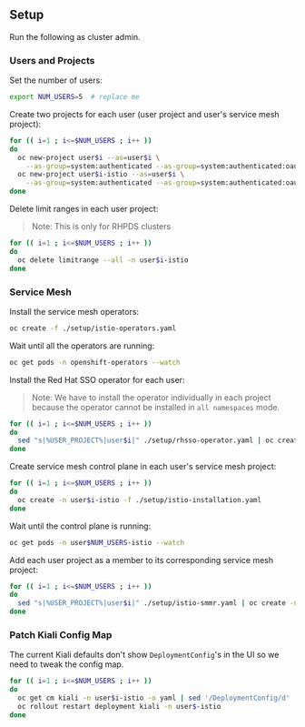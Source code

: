 ## Setup

Run the following as cluster admin.

### Users and Projects

Set the number of users:
```bash
export NUM_USERS=5  # replace me
```

Create two projects for each user (user project and user's service mesh project):

```bash
for (( i=1 ; i<=$NUM_USERS ; i++ ))
do
  oc new-project user$i --as=user$i \
    --as-group=system:authenticated --as-group=system:authenticated:oauth
  oc new-project user$i-istio --as=user$i \
    --as-group=system:authenticated --as-group=system:authenticated:oauth
done
```

Delete limit ranges in each user project:
> Note: This is only for RHPDS clusters

```bash
for (( i=1 ; i<=$NUM_USERS ; i++ ))
do
  oc delete limitrange --all -n user$i-istio
done
```

### Service Mesh

Install the service mesh operators:

```bash
oc create -f ./setup/istio-operators.yaml
```

Wait until all the operators are running:

```bash
oc get pods -n openshift-operators --watch
```

Install the Red Hat SSO operator for each user:
> Note: We have to install the operator individually in each project because the operator cannot be installed in `all namespaces` mode.

```bash
for (( i=1 ; i<=$NUM_USERS ; i++ ))
do
  sed "s|%USER_PROJECT%|user$i|" ./setup/rhsso-operator.yaml | oc create -n user$i -f -
done
```

Create service mesh control plane in each user's service mesh project:

```bash
for (( i=1 ; i<=$NUM_USERS ; i++ ))
do
  oc create -n user$i-istio -f ./setup/istio-installation.yaml
done
```

Wait until the control plane is running:

```bash
oc get pods -n user$NUM_USERS-istio --watch
```

Add each user project as a member to its corresponding service mesh project:

```bash
for (( i=1 ; i<=$NUM_USERS ; i++ ))
do
  sed "s|%USER_PROJECT%|user$i|" ./setup/istio-smmr.yaml | oc create -n user$i-istio -f -
done
```

### Patch Kiali Config Map
The current Kiali defaults don't show `DeploymentConfig`'s in the UI so we need to tweak the config map. 

```bash
for (( i=1 ; i<=$NUM_USERS ; i++ ))
do
  oc get cm kiali -n user$i-istio -o yaml | sed '/DeploymentConfig/d' | oc apply -n user$i-istio -f -
  oc rollout restart deployment kiali -n user$-istio
done
```
